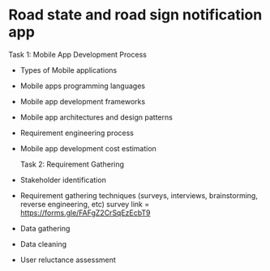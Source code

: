 # Road state and road sign notification app

Task 1: Mobile App Development Process 
- Types of Mobile applications
- Mobile apps programming languages
- Mobile app development frameworks
- Mobile app architectures and design patterns
- Requirement engineering process
- Mobile app development cost estimation

  Task 2: Requirement Gathering 
- Stakeholder identification
- Requirement gathering techniques (surveys, interviews, brainstorming,
reverse engineering, etc) survey link = https://forms.gle/FAFgZ2CrSqEzEcbT9
- Data gathering
- Data cleaning
- User reluctance assessment

